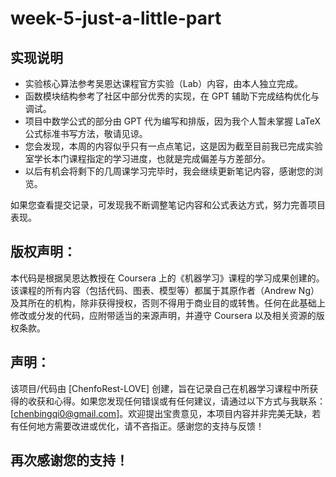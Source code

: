 # week-5-just-a-little-part

## 实现说明

- 实验核心算法参考吴恩达课程官方实验（Lab）内容，由本人独立完成。
- 函数模块结构参考了社区中部分优秀的实现，在 GPT 辅助下完成结构优化与调试。
- 项目中数学公式的部分由 GPT 代为编写和排版，因为我个人暂未掌握 LaTeX 公式标准书写方法，敬请见谅。
- 您会发现，本周的内容似乎只有一点点笔记，这是因为截至目前我已完成实验室学长本门课程指定的学习进度，也就是完成偏差与方差部分。
- 以后有机会将剩下的几周课学习完毕时，我会继续更新笔记内容，感谢您的浏览。

如果您查看提交记录，可发现我不断调整笔记内容和公式表达方式，努力完善项目表现。
## 版权声明：
本代码是根据吴恩达教授在 Coursera 上的《机器学习》课程的学习成果创建的。该课程的所有内容（包括代码、图表、模型等）都属于其原作者（Andrew Ng）及其所在的机构，除非获得授权，否则不得用于商业目的或转售。任何在此基础上修改或分发的代码，应附带适当的来源声明，并遵守 Coursera 以及相关资源的版权条款。

## 声明：
该项目/代码由 [ChenfoRest-LOVE] 创建，旨在记录自己在机器学习课程中所获得的收获和心得。如果您发现任何错误或有任何建议，请通过以下方式与我联系：[chenbingqi0@gmail.com]。欢迎提出宝贵意见，本项目内容并非完美无缺，若有任何地方需要改进或优化，请不吝指正。感谢您的支持与反馈！

## 再次感谢您的支持！
